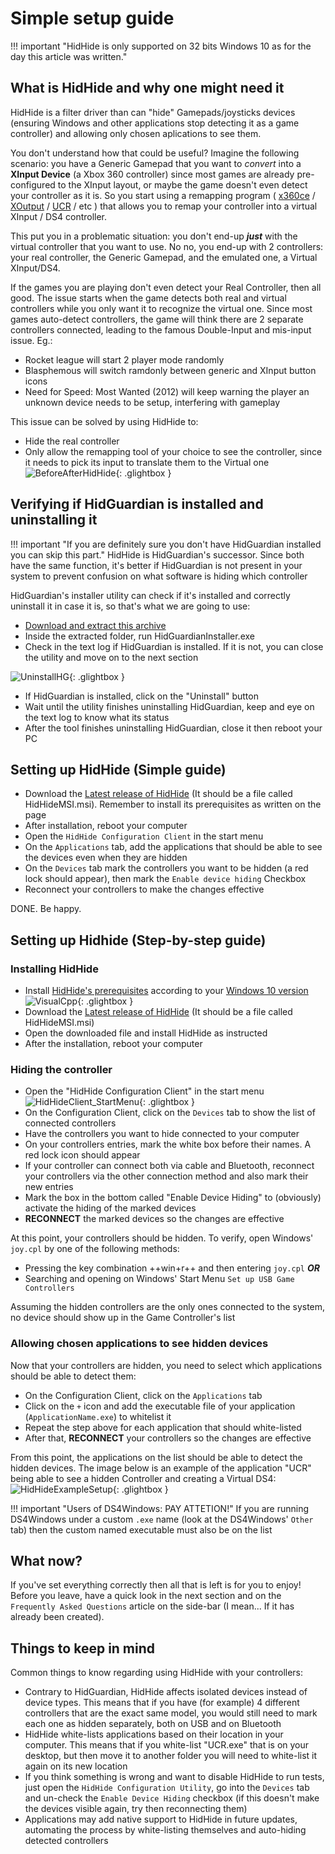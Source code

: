 # Simple setup guide

!!! important "HidHide is only supported on 32 bits Windows 10 as for the day this article was written."

## What is HidHide and why one might need it

HidHide is a filter driver than can "hide" Gamepads/joysticks devices (ensuring Windows and other applications stop detecting it as a game controller) and allowing only chosen aplications to see them.

You don't understand how that could be useful? Imagine the following scenario: you have a Generic Gamepad that you want to _convert_ into a __XInput Device__ (a Xbox 360 controller) since most games are already pre-configured to the XInput layout, or maybe the game doesn't even detect your controller as it is. So you start using a remapping program ( [x360ce](https://www.x360ce.com/) / [XOutput](https://github.com/csutorasa/XOutput) / [UCR](https://github.com/Snoothy/UCR) / etc ) that allows you to remap your controller into a virtual XInput / DS4 controller.

This put you in a problematic situation: you don't end-up ___just___ with the virtual controller that you want to use. No no, you end-up with 2 controllers: your real controller, the Generic Gamepad, and the emulated one, a Virtual XInput/DS4.

If the games you are playing don't even detect your Real Controller, then all good. The issue starts when the game detects both real and virtual controllers while you only want it to recognize the virtual one. Since most games auto-detect controllers, the game will think there are 2 separate controllers connected, leading to the famous Double-Input and mis-input issue. Eg.:

- Rocket league will start 2 player mode randomly
- Blasphemous will switch ramdonly between generic and XInput button icons
- Need for Speed: Most Wanted (2012) will keep warning the player an unknown device needs to be setup, interfering with gameplay

This issue can be solved by using HidHide to:

- Hide the real controller
- Only allow the remapping tool of your choice to see the controller, since it needs to pick its input to translate them to the Virtual one 
![BeforeAfterHidHide](images/BeforeAfterHidHide.png){: .glightbox }

## Verifying if HidGuardian is installed and uninstalling it

!!! important "If you are definitely sure you don't have HidGuardian installed you can skip this part."
    HidHide is HidGuardian's successor. Since both have the same function, it's better if HidGuardian is not present in your system to prevent confusion on what software is hiding which controller

HidGuardian's installer utility can check if it's installed and correctly uninstall it in case it is, so that's what we are going to use:

- [Download and extract this archive](https://drive.google.com/file/d/1PNL3uv_4KektN00S9fm61djypSQ-3HED/view?usp=sharing)
- Inside the extracted folder, run HidGuardianInstaller.exe
- Check in the text log if HidGuardian is installed. If it is not, you can close the utility and move on to the next section

![UninstallHG](images/uninstall_hidguardian.png){: .glightbox }

- If HidGuardian is installed, click on the "Uninstall" button
- Wait until the utility finishes uninstalling HidGuardian, keep and eye on the text log to know what its status
- After the tool finishes uninstalling HidGuardian, close it then reboot your PC

## Setting up HidHide (Simple guide)

- Download the [Latest release of HidHide](https://github.com/ViGEm/HidHide/releases) (It should be a file called HidHideMSI.msi). Remember to install its prerequisites as written on the page
- After installation, reboot your computer
- Open the `HidHide Configuration Client` in the start menu
- On the `Applications` tab, add the applications that should be able to see the devices even when they are hidden
- On the `Devices` tab mark the controllers you want to be hidden (a red lock should appear), then mark the `Enable device hiding` Checkbox
- Reconnect your controllers to make the changes effective

DONE. Be happy.

## Setting up Hidhide (Step-by-step guide)

### Installing HidHide

- Install [HidHide's prerequisites](https://support.microsoft.com/en-us/topic/the-latest-supported-visual-c-downloads-2647da03-1eea-4433-9aff-95f26a218cc0) according to your [Windows 10 version](https://vigem.org/research/How-to-check-architecture/)
![VisualCpp](images/HidHide_VisualCpp.png){: .glightbox }
- Download the [Latest release of HidHide](https://github.com/ViGEm/HidHide/releases) (It should be a file called HidHideMSI.msi)
- Open the downloaded file and install HidHide as instructed
- After the installation, reboot your computer

### Hiding the controller

- Open the "HidHide Configuration Client" in the start menu
![HidHideClient_StartMenu](images/HidHideClient_StartMenu.png){: .glightbox }
- On the Configuration Client, click on the `Devices` tab to show the list of connected controllers
- Have the controllers you want to hide connected to your computer
- On your controllers entries, mark the white box before their names. A red lock icon should appear
- If your controller can connect both via cable and Bluetooth, reconnect your controllers via the other connection method and also mark their new entries
- Mark the box in the bottom called "Enable Device Hiding" to (obviously) activate the hiding of the marked devices
- __RECONNECT__ the marked devices so the changes are effective

At this point, your controllers should be hidden. To verify, open Windows' `joy.cpl` by one of the following methods:

- Pressing the key combination ++win+r++ and then entering `joy.cpl` ___OR___
- Searching and opening on Windows' Start Menu `Set up USB Game Controllers` 

Assuming the hidden controllers are the only ones connected to the system, no device should show up in the Game Controller's list 

### Allowing chosen applications to see hidden devices

Now that your controllers are hidden, you need to select which applications should be able to detect them:

- On the Configuration Client, click on the `Applications` tab
- Click on the `+` icon and add the executable file of your application (`ApplicationName.exe`)  to whitelist it
- Repeat the step above for each application that should white-listed
- After that, __RECONNECT__ your controllers so the changes are effective

From this point, the applications on the list should be able to detect the hidden devices. The image below is an example of the application "UCR" being able to see a hidden Controller and creating a Virtual DS4: 
![HidHideExampleSetup](images/HidHideClient_ExampleSetup.png){: .glightbox }

!!! important "Users of DS4Windows: PAY ATTETION!"
    If you are running DS4Windows under a custom `.exe` name (look at the DS4Windows' `Other` tab) then the custom named executable must also be on the list

## What now?

If you've set everything correctly then all that is left is for you to enjoy! Before you leave, have a quick look in the next section and on the `Frequently Asked Questions` article on the side-bar (I mean... If it has already been created).

## Things to keep in mind

Common things to know regarding using HidHide with your controllers:

- Contrary to HidGuardian, HidHide affects isolated devices instead of device types. This means that if you have (for example) 4 different controllers that are the exact same model, you would still need to mark each one as hidden separately, both on USB and on Bluetooth
- HidHide white-lists applications based on their location in your computer. This means that if you white-list "UCR.exe" that is on your desktop, but then move it to another folder you will need to white-list it again on its new location
- If you think something is wrong and want to disable HidHide to run tests, just open the `HidHide Configuration Utility`, go into the `Devices` tab and un-check the `Enable Device Hiding` checkbox (if this doesn't make the devices visible again, try then reconnecting them)
- Applications may add native support to HidHide in future updates, automating the process by white-listing themselves and auto-hiding detected controllers



